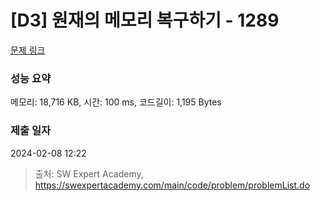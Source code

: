 # [D3] 원재의 메모리 복구하기 - 1289 

[문제 링크](https://swexpertacademy.com/main/code/problem/problemDetail.do?contestProbId=AV19AcoKI9sCFAZN) 

### 성능 요약

메모리: 18,716 KB, 시간: 100 ms, 코드길이: 1,195 Bytes

### 제출 일자

2024-02-08 12:22



> 출처: SW Expert Academy, https://swexpertacademy.com/main/code/problem/problemList.do